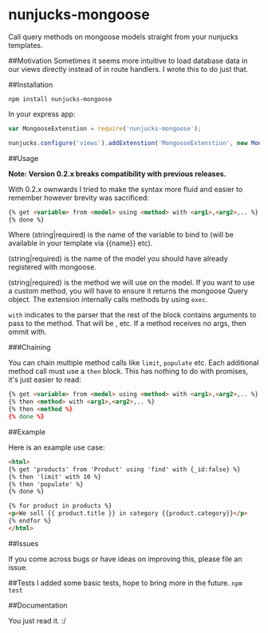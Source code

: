 nunjucks-mongoose
=================

Call query methods on mongoose models straight from your nunjucks templates.

##Motivation
Sometimes it seems more intuitive to load database data in our views directly instead
of in route handlers. I wrote this to do just that.

##Installation

``` npm install nunjucks-mongoose ```

In your express app:

```javascript
var MongooseExtenstion = require('nunjucks-mongoose');

nunjucks.configure('views').addExtenstion('MongooseExtenstion', new MongooseExtenstion(mongoose, 'get'));
```

##Usage

**Note: Version 0.2.x breaks compatibility with previous releases.**

With 0.2.x ownwards I tried to make the syntax more fluid and easier to remember
however brevity was sacrificed:

```html
{% get <variable> from <model> using <method> with <arg1>,<arg2>,.. %}
{% done %}
```

Where <variable>(string|required) is the name of the variable to bind to (will be available in your template via {{name}} etc).

<model>(string|required) is the name of the model you should have already registered with mongoose.

<method>(string|required) is the method we will use on the model. If you want to use a custom
method, you will have to ensure it returns the mongoose Query object. The extension
internally calls methods by using ``exec``.

``with`` indicates to the parser that the rest of the block contains arguments to pass 
to the method. That will be <arg1>,<arg2> etc. If a method receives no args, then ommit with.

###Chaining

You can chain multiple method calls like ``limit``, ``populate`` etc. Each additional method call must use a ``then`` block. This has nothing to do with promises, it's just easier to read:

```html
{% get <variable> from <model> using <method> with <arg1>,<arg2>,.. %}
{% then <method> with <arg1>,<arg2>,.. %}
{% then <method %}
{% done %}
```

##Example

Here is an example use case:

```html
<html>
{% get 'products' from 'Product' using 'find' with {_id:false} %}
{% then 'limit' with 10 %}
{% then 'populate' %}
{% done %}

{% for product in products %}
<p>We sell {{ product.title }} in category {{product.category}}</p>
{% endfor %}
</html>
```
##Issues

If you come across bugs or have ideas on improving this, please file an issue.

##Tests
I added some basic tests, hope to bring more in the future. ```npm test```

##Documentation

You just read it. :/
